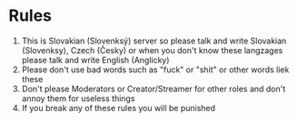 # Rules
1. This is Slovakian (Slovenksý) server so please talk and write Slovakian (Slovenksy), Czech (Česky) or when you don't know these                                        langzages please talk and write English (Anglicky)
2. Please don't use bad words such as "fuck" or "shit" or other words liek these
3. Don't please Moderators or Creator/Streamer for other roles and don't annoy them for useless things
4. If you break any of these rules you will be punished
